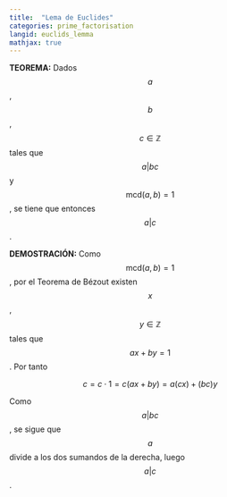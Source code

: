 ```yaml
---
title:  "Lema de Euclides"
categories: prime_factorisation
langid: euclids_lemma
mathjax: true
---
```


<b>TEOREMA:</b> Dados $$a$$, $$b$$, $$c\in\mathbb{Z}$$ tales que $$a\vert bc$$ y $$\text{mcd}(a,b)=1$$, se tiene que entonces $$a\vert c$$.

<b>DEMOSTRACIÓN:</b> Como $$\text{mcd}(a,b)=1$$, por el Teorema de Bézout existen $$x$$, $$y\in\mathbb{Z}$$ tales que $$ax+by=1$$. Por tanto

$$c=c\cdot1=c(ax+by)=a(cx)+(bc)y$$

Como $$a\vert bc$$, se sigue que $$a$$ divide a los dos sumandos de
la derecha, luego $$a\vert c$$.
